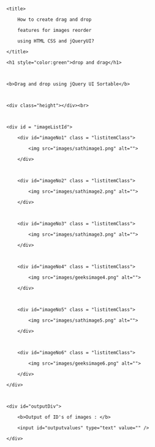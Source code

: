 <!DOCTYPE html> 

<html> 

<head> 

    <title> 

        How to create drag and drop 

        features for images reorder 

        using HTML CSS and jQueryUI? 

    </title> 

</head> 

       

<body> 

    <h1 style="color:green">drop and drag</h1>  

      

    <b>Drag and drop using jQuery UI Sortable</b> 

      

    <div class="height"></div><br> 

      

    <div id = "imageListId"> 

        <div id="imageNo1" class = "listitemClass"> 

            <img src="images/sathimage1.png" alt=""> 

        </div> 

          

        <div id="imageNo2" class = "listitemClass"> 

            <img src="images/sathimage2.png" alt=""> 

        </div> 

          

        <div id="imageNo3" class = "listitemClass"> 

            <img src="images/sathimage3.png" alt=""> 

        </div> 

          

        <div id="imageNo4" class = "listitemClass"> 

            <img src="images/geeksimage4.png" alt=""> 

        </div> 

          

        <div id="imageNo5" class = "listitemClass"> 

            <img src="images/sathimage5.png" alt=""> 

        </div> 

          

        <div id="imageNo6" class = "listitemClass"> 

            <img src="images/geeksimage6.png" alt=""> 

        </div> 

    </div> 

      

    <div id="outputDiv"> 

        <b>Output of ID's of images : </b> 

        <input id="outputvalues" type="text" value="" /> 

    </div> 

</body> 

  

</html>
